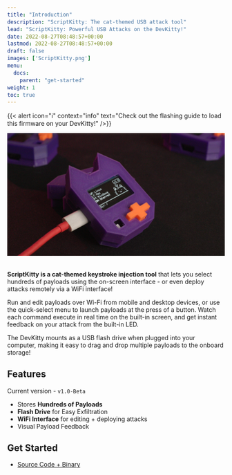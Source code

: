 ```yaml
---
title: "Introduction"
description: "ScriptKitty: The cat-themed USB attack tool"
lead: "ScriptKitty: Powerful USB Attacks on the DevKitty!"
date: 2022-08-27T08:48:57+00:00
lastmod: 2022-08-27T08:48:57+00:00
draft: false
images: ['ScriptKitty.png']
menu:
  docs:
    parent: "get-started"
weight: 1
toc: true
---
```

{{< alert icon="ℹ️" context="info" text="Check out the flashing guide to load this firmware on your DevKitty!" />}}

<img src="/images/ScriptKitty.png" title="Thumbnail Image"/> <br/><br/>

**ScriptKitty is a cat-themed keystroke injection tool** that lets you select hundreds of payloads using the on-screen interface - or even deploy attacks remotely via a WiFi interface!

Run and edit payloads over Wi-Fi from mobile and desktop devices, or use the quick-select menu to launch payloads at the press of a button. Watch each command execute in real time on the built-in screen, and get instant feedback on your attack from the built-in LED.

The DevKitty mounts as a USB flash drive when plugged into your computer, making it easy to drag and drop multiple payloads to the onboard storage!


## Features

Current version - `v1.0-Beta`
- Stores **Hundreds of Payloads**
- **Flash Drive** for Easy Exfiltration
- **WiFi Interface** for editing + deploying attacks
- Visual Payload Feedback

## Get Started
- [Source Code + Binary]()
